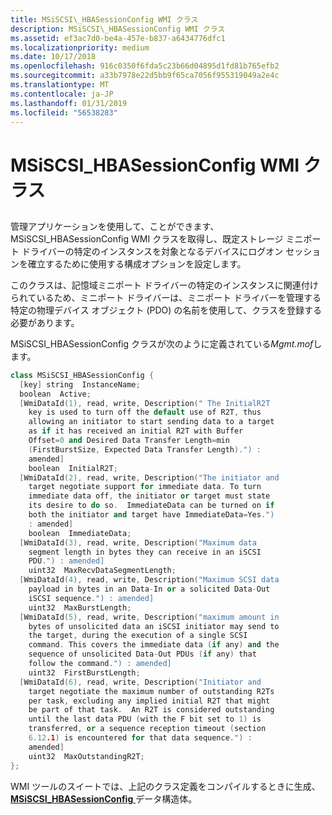```yaml
---
title: MSiSCSI\_HBASessionConfig WMI クラス
description: MSiSCSI\_HBASessionConfig WMI クラス
ms.assetid: ef3ac7d0-be4a-457e-b837-a6434776dfc1
ms.localizationpriority: medium
ms.date: 10/17/2018
ms.openlocfilehash: 916c0350f6fda5c23b66d04895d1fd81b765efb2
ms.sourcegitcommit: a33b7978e22d5bb9f65ca7056f955319049a2e4c
ms.translationtype: MT
ms.contentlocale: ja-JP
ms.lasthandoff: 01/31/2019
ms.locfileid: "56538283"
---
```

# <a name="msiscsihbasessionconfig-wmi-class"></a>MSiSCSI\_HBASessionConfig WMI クラス


## <span id="ddk_msiscsi_hbasessionconfig_wmi_class_kr"></span><span id="DDK_MSISCSI_HBASESSIONCONFIG_WMI_CLASS_KR"></span>


管理アプリケーションを使用して、ことができます、MSiSCSI\_HBASessionConfig WMI クラスを取得し、既定ストレージ ミニポート ドライバーの特定のインスタンスを対象となるデバイスにログオン セッションを確立するために使用する構成オプションを設定します。

このクラスは、記憶域ミニポート ドライバーの特定のインスタンスに関連付けられているため、ミニポート ドライバーは、ミニポート ドライバーを管理する特定の物理デバイス オブジェクト (PDO) の名前を使用して、クラスを登録する必要があります。

MSiSCSI\_HBASessionConfig クラスが次のように定義されている*Mgmt.mof*します。

```cpp
class MSiSCSI_HBASessionConfig {
  [key] string  InstanceName;
  boolean  Active;
  [WmiDataId(1), read, write, Description(" The InitialR2T
    key is used to turn off the default use of R2T, thus
    allowing an initiator to start sending data to a target
    as if it has received an initial R2T with Buffer
    Offset=0 and Desired Data Transfer Length=min
    (FirstBurstSize, Expected Data Transfer Length).") :
    amended] 
    boolean  InitialR2T;
  [WmiDataId(2), read, write, Description("The initiator and
    target negotiate support for immediate data. To turn
    immediate data off, the initiator or target must state
    its desire to do so.  ImmediateData can be turned on if
    both the initiator and target have ImmediateData=Yes.")
    : amended]
    boolean  ImmediateData;
  [WmiDataId(3), read, write, Description("Maximum data
    segment length in bytes they can receive in an iSCSI
    PDU.") : amended] 
    uint32  MaxRecvDataSegmentLength;
  [WmiDataId(4), read, write, Description("Maximum SCSI data
    payload in bytes in an Data-In or a solicited Data-Out
    iSCSI sequence.") : amended]
    uint32  MaxBurstLength;
  [WmiDataId(5), read, write, Description("maximum amount in
    bytes of unsolicited data an iSCSI initiator may send to
    the target, during the execution of a single SCSI
    command. This covers the immediate data (if any) and the
    sequence of unsolicited Data-Out PDUs (if any) that
    follow the command.") : amended]
    uint32  FirstBurstLength;
  [WmiDataId(6), read, write, Description("Initiator and
    target negotiate the maximum number of outstanding R2Ts
    per task, excluding any implied initial R2T that might
    be part of that task.  An R2T is considered outstanding
    until the last data PDU (with the F bit set to 1) is
    transferred, or a sequence reception timeout (section
    6.12.1) is encountered for that data sequence.") :
    amended]
    uint32  MaxOutstandingR2T;
};
```

WMI ツールのスイートでは、上記のクラス定義をコンパイルするときに生成、 [ **MSiSCSI\_HBASessionConfig** ](https://msdn.microsoft.com/library/windows/hardware/ff563021)データ構造体。

 

 






